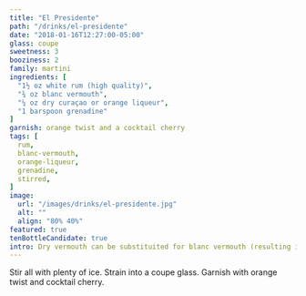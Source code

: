 ```yaml
---
title: "El Presidente"
path: "/drinks/el-presidente"
date: "2018-01-16T12:27:00-05:00"
glass: coupe
sweetness: 3
booziness: 2
family: martini
ingredients: [
  "1½ oz white rum (high quality)",
  "¾ oz blanc vermouth",
  "¼ oz dry curaçao or orange liqueur",
  "1 barspoon grenadine"
]
garnish: orange twist and a cocktail cherry
tags: [
  rum,
  blanc-vermouth,
  orange-liqueur,
  grenadine,
  stirred,
]
image:
  url: "/images/drinks/el-presidente.jpg"
  alt: ""
  align: "80% 40%"
featured: true
tenBottleCandidate: true
intro: Dry vermouth can be substituited for blanc vermouth (resulting in a slightly dryer drink, naturally).
---
```

Stir all with plenty of ice.
Strain into a coupe glass.
Garnish with orange twist and cocktail cherry.
